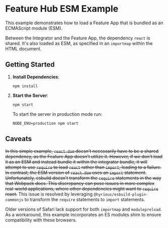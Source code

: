 # Feature Hub ESM Example

This example demonstrates how to load a Feature App that is bundled as an
ECMAScript module (ESM).

Between the Integrator and the Feature App, the dependency `react` is shared.
It's also loaded as ESM, as specified in an `importmap` within the HTML
document.

## Getting Started

1. **Install Dependencies**:

   ```
   npm install
   ```

2. **Start the Server**:

   ```
   npm start
   ```

   To start the server in production mode run:

   ```
   NODE_ENV=production npm start
   ```

## Caveats

~~In this simple example, `react-dom` doesn't necessarily have to be a shared
dependency, as the Feature App doesn't utilize it. However, if we don't load it
as an ESM and instead bundle it within the integrator bundle, it will attempt to
use `require` to load `react` rather than `import`, leading to a failure. In
contrast, the ESM version of `react-dom` uses an `import` statement.
Unfortunately, esbuild doesn't transform the `require` statements in the way
that Webpack does. This discrepancy can pose issues in more complex real-world
applications, where other dependencies might want to `require` react.~~ This
issue is resolved by leveraging `@hyrious/esbuild-plugin-commonjs` to transform
the `require` statements to `import` statements.

Older versions of Safari lack support for both `importmap` and `modulepreload`.
As a workaround, this example incorporates an ES modules shim to ensure
compatibility with these browsers.

